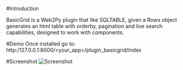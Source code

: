 #Introduction 

BasicGrid is a Web2Py plugin that like SQLTABLE, given a Rows object generates an html table with orderby, pagination and live search capabilities, designed to work with components.


#Demo
Once installed go to:
http:/127.0.0.1:8000/<your_app>/plugin_basicgrid/index

#Screenshot
![Screenshot](http://cloud.github.com/downloads/mbelletti/web2py-basicgrid/screenshot.png)

